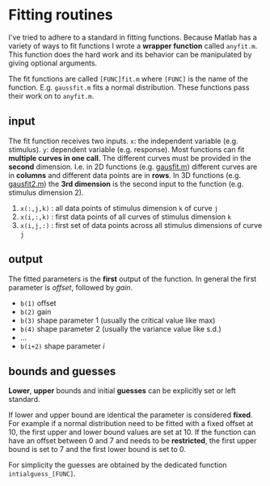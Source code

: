 # Fitting routines

I've tried to adhere to a standard in fitting functions. Because Matlab has a variety of ways to fit functions I wrote a **wrapper function** called `anyfit.m`. This function does the hard work and its behavior can be manipulated by giving optional arguments.

The fit functions are called `[FUNC]fit.m` where `[FUNC]` is the name of the function. E.g. `gaussfit.m` fits a normal distribution. These functions pass their work on to `anyfit.m`.

## input

The fit function receives two inputs. `x`: the independent variable (e.g. stimulus). `y`: dependent variable (e.g. response). Most functions can fit **multiple curves in one call**. The different curves must be provided in the **second** dimension. I.e. in 2D functions (e.g. [gausfit.m](./gausfit.m)) different curves are in **columns** and different data points are in **rows**. In 3D functions (e.g. [gausfit2.m](./gausfit2.m)) the **3rd dimension** is the second input to the function (e.g. stimulus dimension 2).

1) `x(:,j,k)` : all data points of stimulus dimension `k` of curve `j` 
2) `x(i,:,k)` : first data points of all curves of stimulus dimension `k`
3) `x(i,j,:)` : first set of data points across all stimulus dimensions of curve `j` 


##  output
The fitted parameters is the **first** output of the function. In general the first parameter is _offset_, followed by _gain_.

* `b(1)` offset
* `b(2)` gain
* `b(3)` shape parameter 1 (usually the critical value like max)
* `b(4)` shape parameter 2 (usually the variance value like s.d.)
* ...
* `b(i+2)` shape parameter _i_

## bounds and guesses

**Lower**, **upper** bounds and initial **guesses** can be explicitly set or left standard. 

If lower and upper bound are identical the parameter is considered **fixed**. For example if a normal distribution need to be fitted with a fixed offset at 10, the first upper and lower bound values are set at 10. If the function can have an offset between 0 and 7 and needs to be **restricted**, the first upper bound is set to 7 and the first lower bound is set to 0.

For simplicity the guesses are obtained by the dedicated function `intialguess_[FUNC]`. 
